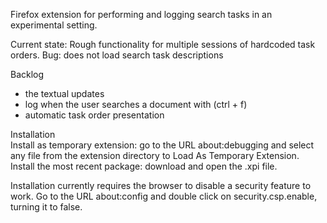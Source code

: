 Firefox extension for performing and logging search tasks in an experimental setting.

Current state: Rough functionality for multiple sessions of hardcoded task orders. Bug: does not load search task descriptions

Backlog  
* the textual updates
* log when the user searches a document with (ctrl + f)
* automatic task order presentation


Installation  
Install as temporary extension: go to the URL about:debugging and select any file from the extension directory to Load As Temporary Extension.  
Install the most recent package: download and open the .xpi file.

Installation currently requires the browser to disable a security feature to work. Go to the URL about:config and double click on security.csp.enable, turning it to false.